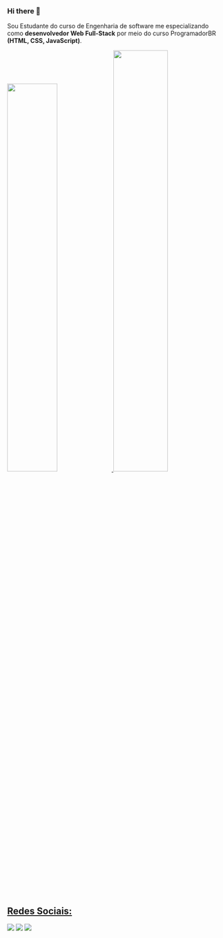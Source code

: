 ### Hi there 👋


Sou Estudante do curso de Engenharia de software me especializando como **desenvolvedor Web Full-Stack** por meio do curso ProgramadorBR **(HTML, CSS, JavaScript)**.

<a href="https://github.com/Thaynansp29">
  <img height="48%" src="https://github-readme-stats.vercel.app/api?username=Thaynansp29&show_icons=true&theme=blue-green&include_all_commits=true&count_private=true"/>
  <img height="50%" src="https://github-readme-stats.vercel.app/api/top-langs/?username=Thaynansp29&layout=compact&langs_count=7&theme=blue-green"/>
<div>
<h2>Redes Sociais:</h2>
  <a href = "mailto:thaynansp29@hotmail.com"><img src="https://img.shields.io/badge/Gmail-D14836?style=for-the-badge&logo=gmail&logoColor=white" target="_blank"></a>
   <a href = "https://www.linkedin.com/in/thaynansp"> <img src="https://img.shields.io/badge/LinkedIn-0077B5?style=for-the-badge&logo=linkedin&logoColor=white"  target="_blank"></img></a>
  <a href ="https://api.whatsapp.com/send?phone=5584999656443"><img src="https://img.shields.io/badge/WhatsApp-25D366?style=for-the-badge&logo=whatsapp&logoColor=white" target="_blank"></img></a>
</div>
